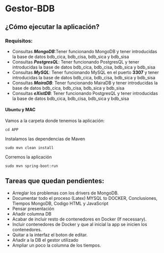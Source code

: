 # Gestor-BDB
## ¿Cómo ejecutar la aplicación?
### Requisitos:


- Consultas ***MongoDB***:Tener funcionando MongoDB y tener introducidas la base de datos bdb_cica, bdb_cisa, bdb_sica y bdb_sisa
- Consultas ***PostgresQL***: Tener funcionando PostgresQL y tener introducidas la base de datos bdb_cica, bdb_cisa, bdb_sica y bdb_sisa
- Consultas ***MySQL***: Tener funcionando MySQL en el puerto **3307** y tener introducidas la base de datos bdb_cica, bdb_cisa, bdb_sica y bdb_sisa
- Consultas ***MairaDB***: Tener funcionando MairaDB y tener introducidas la base de datos bdb_cica, bdb_cisa, bdb_sica y bdb_sisa
- Consultas ***eXistDB***: Tener funcionando PostgresQL y tener introducidas la base de datos bdb_cica, bdb_cisa, bdb_sica y bdb_sisa

#### Ubuntu y MAC


Vamos a la carpeta donde tenemos la aplicación:


```cd APP```


Instalamos las dependencias de Maven


```sudo mvn clean install```


Corremos la aplicación


```sudo mvn spring-boot:run```


## Tareas que quedan pendientes:

  - Arreglar los problemas con los drivers de MongoDB.
  - Documentar todo el proceso (Latex) MYSQL to DOCKER, Conclusiones, Tiempos MongoDB, Codigo HTML y JavaScript
  - Pensar presentación
  - Añadir columna DB
  - Acabar de incluir resto de contenedores en Docker (If necessary).  
  - Incluir contenedores de Docker y que al inicial la app se inicien los contenedores.
  - Quitar a la interfaz el boton de editar.
  - Añadir a la DB el gestor utilizado
  - Ampliar un poco la columna de los tiempos.
 


